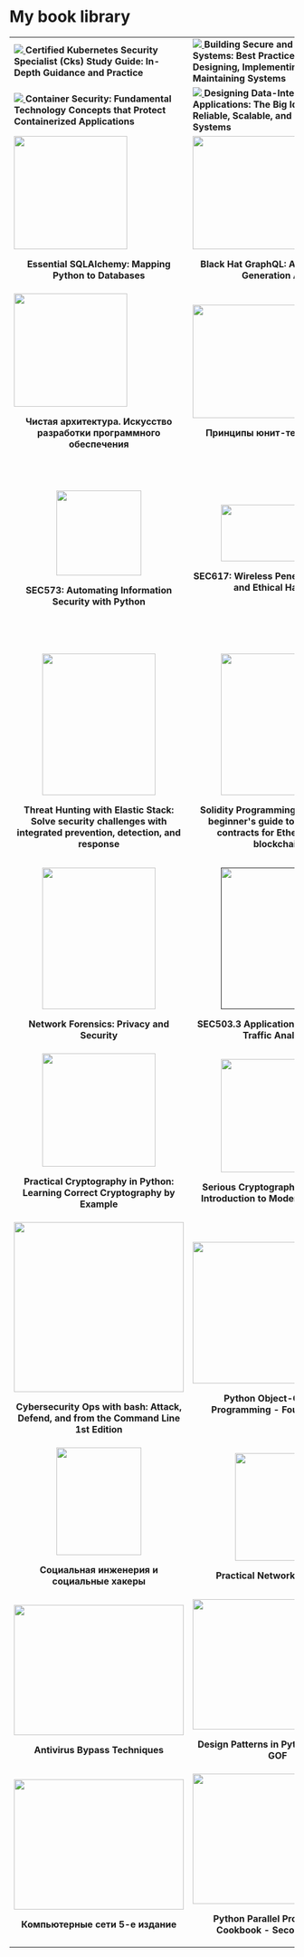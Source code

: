 <h1>My book library</h1>
<table>

<tr>
    <td>
        <a href=[https://www.amazon.com/Designing-Data-Intensive-Applications-Reliable-Maintainable/dp/1449373321](https://www.amazon.de/-/en/Certified-Kubernetes-Security-Specialist-Depth/dp/1098132971)>
            <img src="https://m.media-amazon.com/images/I/81Jm67QG0BL._SL1500_.jpg">
        </a>
        <b>
            Certified Kubernetes Security Specialist (Cks) Study Guide: In-Depth Guidance and Practice
        </b>
    </td>
    <td>
        <a href=https://www.amazon.com/Designing-Data-Intensive-Applications-Reliable-Maintainable/dp/1449373321>
            <img src="https://m.media-amazon.com/images/I/91PMqRuYpIL._SL1500_.jpg">
        </a>
        <b>
            Building Secure and Reliable Systems: Best Practices for Designing, Implementing, and Maintaining Systems
        </b>
    </td>
</tr>

<tr>
    <td>
        <a href=https://www.amazon.de/-/en/Liz-Rice-ebook/dp/B088B9KKGC/ref=sr_1_1?crid=1TJJ56JLWPYBD&dib=eyJ2IjoiMSJ9.FDV6czLspNzj2ytmOhDt5f-OhcRQ_5OOtRoxQy8NRI7GjHj071QN20LucGBJIEps.z0qyX7VrKx96cLt8rQCq2qB3f-D0KHUlZEfMhOXRWnk&dib_tag=se&keywords=Container+Security+Liz+Rice&qid=1727734783&sprefix=container+security+liz+rice%2Caps%2C82&sr=8-1>
            <img src="https://m.media-amazon.com/images/I/81SbV9cvlVL._SL1500_.jpg">
        </a>
        <b>
            Container Security: Fundamental Technology Concepts that Protect Containerized Applications
        </b>
    </td>
    <td>
        <a href=https://www.amazon.com/Designing-Data-Intensive-Applications-Reliable-Maintainable/dp/1449373321>
            <img src="https://m.media-amazon.com/images/I/91JAIKQUkYL._SL1500_.jpg">
        </a>
        <b>
            Designing Data-Intensive Applications: The Big Ideas Behind Reliable, Scalable, and Maintainable Systems
        </b>
    </td>
    <td>
        <a href=https://meganorm.ru/Data/626/62688.pdf>
            <img src="/resources/ГОСТ-56939.png">
        </a>
        <b>
            ГОСТ 56930 Разработка Безопасного Програмного Обеспечения
        </b>
    </td>
</tr>

<tr>
    <td>
        <a href=https://www.amazon.com/Essential-SQLAlchemy-Mapping-Python-Databases-ebook/dp/B018UXJADG/ref=sr_1_1?crid=2CO7U3QJN8CAF&keywords=essential+sqlalchemy&qid=1700551749&s=digital-text&sprefix=Essential+SQL%2Cdigital-text%2C221&sr=1-1>
            <img src="https://m.media-amazon.com/images/I/91VBLXLOi4L._SL1500_.jpg" width="200" height="200" />
        </a>
        <p align="center">
            <b>
                Essential SQLAlchemy: Mapping Python to Databases
            </b>
        </p>
    </td>
    <td>
        <a href=https://www.amazon.com/Black-Hat-GraphQL-Attacking-Generation-ebook/dp/B0B7Q8BYG1>
            <img src="https://m.media-amazon.com/images/I/81hCos3TZzL._SL1500_.jpg" width="200" height="200" />
        </a>
        <p align="center">
            <b>
                Black Hat GraphQL: Attacking Next Generation APIs
            </b>
        </p>
    </td>
    <td>
        <a>
            <img src="./resources/blackhat-go.jpeg"/>
        </a>
        <p align="center">
            <b>
                Black Hat Go
            </b>
        </p>
    </td>
</tr>

<tr>
    <td>
        <a
            href="https://www.ozon.ru/product/chistaya-arhitektura-iskusstvo-razrabotki-programmnogo-obespecheniya-martin-robert-154341902/?oos_search=false&sh=HT7myu_wWQ">
            <img src="./resources/clean-arch.webp" width="200" height="200"
                />
        </a>
        <p align="center">
            <b>Чистая архитектура. Искусство разработки программного
                обеспечения</b>
        </p>
    </td>
    <td>
        <a
            href="https://www.chitai-gorod.ru/product/principy-yunit-testirovaniya-2825636">
            <img src="./resources/unit-tests.jpg" width="200" height="200"
                />
        </a>
        <p align="center">
            <b>Принципы юнит-тестирования</b>
        </p>
    </td>
    <td>
        <a
            href="https://www.sans.org/cyber-security-courses/blockchain-smart-contract-security/">
            <img src="./resources/SANS554.jpg" width="140" height="140" />
        </a>
        <p align="center">
            <b>SEC554: Blockchain and Smart Contract Security</b>
        </p>
    </td>
</tr>

<tr>
    <td align="center" width="100">
        <a
            href="https://www.sans.org/cyber-security-courses/automating-information-security-with-python/">
            <img src="./resources/SEC573.png" width="150" height="150" />
        </a>
        <p align="center">
            <b>SEC573: Automating Information Security with Python</b>
        </p>
    </td>
    <td align="center" width="200">
        <a
            href="https://www.sans.org/cyber-security-courses/wireless-penetration-testing-ethical-hacking/">
            <img src="./resources/SEC617.png" width="200" height="100" />
        </a>
        <p align="center">
            <b>SEC617: Wireless Penetration Testing and Ethical Hacking</b>
        </p>
    </td>
    <td align="center" width="200">
        <a
            href="https://www.amazon.com/Mastering-Ethereum-Building-Smart-Contracts/dp/1491971940">
            <img src="./resources/MasteringEthereum.jpg" width="200"
                height="250" />
        </a>
        <p align="center">
            <b>Mastering Ethereum: Building Smart Contracts and DApps</b>
        </p>
    </td>
</tr>

<tr>
    <td align="center" width="200">
        <a
            href="https://www.amazon.com/Threat-Hunting-Elastic-Stack-challenges/dp/1801073783">
            <img src="./resources/elastic_security.jpg" width="200"
                height="250" />
        </a>
        <p align="center">
            <b>Threat Hunting with Elastic Stack: Solve security challenges with integrated prevention, detection, and response</b>
        </p>
    </td>
    <td align="center" width="200">
        <a
            href="https://www.amazon.com/Solidity-Programming-Essentials-beginners-blockchain-ebook/dp/B078YYB2SM">
            <img src="./resources/Solidity.jpeg" width="200" height="250" />
        </a>
        <p align="center">
            <b>Solidity Programming Essentials: A beginner's guide to build smart contracts for Ethereum and blockchain</b>
        </p>
    </td>
    <td align="center" width="200">
        <a
            href="https://www.amazon.com/Network-Protocols-Security-Professionals-vulnerabilities-ebook/dp/B09FKK2JPW">
            <img src="./resources/NetworkProtocolsForSecurity.jpg"
                width="200" height="250" />
        </a>
        <p align="center">
            <b>Network Protocols for Security Professionals: Probe and identify network-based vulnerabilities and safeguard against network protocol breaches</b>
        </p>
    </td>
</tr>
<tr>
    <td align="center" width="200">
        <a
            href="https://www.amazon.com/Network-Forensics-Security-Anchit-Bijalwan/dp/0367493616">
            <img src="./resources/NetworkForensics.jpg" width="200"
                height="250" />
        </a>
        <p align="center">
            <b>Network Forensics: Privacy and Security</b>
        </p>
    </td>
    <td align="center" width="200">
        <a href="">
            <img src="./resources/SANS%20503.3.PNG" width="200" height="250"
                />
        </a>
        <p align="center">
            <b>SEC503.3 Application Protocols and Traffic Analysis</b>
        </p>
    </td>
    <td align="center" width="200">
        <a
            href="https://www.sap-press.com/sap-security-and-risk-management_2431/">
            <img src="./resources/SAP_Security_and_Risk_Management.png"
                width="200" height="250" />
        </a>
        <p align="center">
            <b>SAP Security and Risk Management</b>
        </p>
    </td>
</tr>
<tr>
    <td align="center" width="200">
        <a href="https://www.amazon.com/
            Practical-Cryptography-Python-Learning-Correct/dp/1484248996">
            <img src="./resources/PracticalCrypto.svg" width="200"
                height="200" />
        </a>
        <p align="center">
            <b>Practical Cryptography in Python: Learning Correct Cryptography by Example</b>
        </p>
    </td>
    <td align="center" width="200">
        <a href="https://www.amazon.com/
            Serious-Cryptography-Practical-Introduction-Encryption/dp/1593278268">
            <img src="./resources/SeriousCryptography.png" width="200"
                height="200"/>
        </a>
        <p align="center">
            <b>Serious Cryptography: A Practical Introduction to Modern Encryption</b>
        </p>
    </td>
    <td align="center" width="200">
        <a
            href="https://www.amazon.com/Python-Ethical-Hacking-Scratch-successfully/dp/1838829504/ref=sr_1_1?keywords=Python+Ethical+Hacking+from+Scratch%3A+Think+like+an+ethical+hacker&qid=1637829205&qsid=141-2839033-0258623&s=books&sr=1-1&sres=1838829504&srpt=ABIS_BOOK">
            <img src="./resources/EthicalHackingFromScratch.png" width="200"
                height="200" />
        </a>
        <p align="center">
            <b>Python Ethical Hacking from Scratch: Think like an ethical hacker</b>
        </p>
    </td>
    <tr>
    </tr>
    <td align="center" width="200">
        <a
            href="https://www.amazon.com/Cybersecurity-Ops-bash-Analyze-Command/dp/1492041319">
            <img src="./resources/CyberOpsWithBash.png" width="300"
                height="300" />
        </a>
        <p align="center">
            <b>Cybersecurity Ops with bash: Attack, Defend, and from the Command Line 1st Edition</b>
        </p>
    </td>
    <td align="center" width="200">
        <a
            href="https://www.packtpub.com/product/python-object-oriented-programming-fourth-edition/9781801077262">
            <img src="./resources/PythonOOP.jpg" width="300" height="250" />
        </a>
        <p align="center">
            <b>Python Object-Oriented Programming - Fourth Edition</b>
        </p>
    </td>
    <td align="center" width="200">
        <a
            href="https://www.packtpub.com/product/metasploit-5-0-for-beginners-second-edition/9781838982669">
            <img src="./resources/Metasploit5.png" width="300" height="230"
                />
        </a>
        <p align="center">
            <b>Metasploit 5.0 for Beginners - Second Edition</b>
        </p>
    </td>
</tr>
<tr>
    <td align="center" width="200">
        <a
            href="https://www.litres.ru/igor-simdyanov/socialnaya-inzheneriya-i-socialnye-hakery/otzivi/">
            <img src="./resources/SocialEngineering.jpg" width="150"
                height="190" />
        </a>
        <p align="center">
            <b>Социальная инженерия и социальные хакеры</b>
        </p>
    </td>
    <td align="center" width="200">
        <a
            href="https://www.amazon.com/Practical-Network-Scanning-vulnerabilities-standard/dp/1788839234">
            <img src="./resources/PracticalNetworkScanning.png" width="150"
                height="190" />
        </a>
        <p align="center">
            <b>Practical Network Scanning</b>
        </p>
    </td>
    <td align="center" width="200">
        <a
            href="https://www.amazon.com/Mastering-Regular-Expressions-Jeffrey-Friedl/dp/0596528124">
            <img src="./resources/RegExpressions.jpg" width="150"
                height="190" />
        </a>
        <p align="center">
            <b>Mastering Regular Expressions</b>
        </p>
    </td>
</tr>
<tr>
    <td align="center" width="200">
        <a
            href="https://www.amazon.com/Antivirus-Bypass-Techniques-practical-techniques/dp/1801079749">
            <img src="./resources/AntivirusBypassTech.jpg" width="300"
                height="230" />
        </a>
        <p align="center">
            <b>Antivirus Bypass Techniques</b>
        </p>
    </td>
    <td align="center" width="200">
        <a href="https://www.amazon.com/
            Design-Patterns-Python-Common-implemented-ebook/dp/B08Z282SBC/
            ref=sr_1_2?keywords=Design+patterns+in+python&qid=1637791780&
            qsid=141-2839033-0258623&s=books&sr=1-2&
            sres=1789615852%2CB08Z282SBC%2C1784398780%2C1096719932%2C1788837487%2C14
            92052205%2C1491946008%2CB00HZ41PGC%2C144939292X%2C0521540518%2C153771394
            9%2C1617296279%2C1492075337%2C1118290275%2C0201633612%2C1492051365&
            srpt=ABIS_BOOK">
            <img src="./resources/DesignPatternsInPython.jpg" width="300"
                height="230" />
        </a>
        <p align="center">
            <b>Design Patterns in Python: Common GOF</b>
        </p>
    </td>
    <td align="center" width="200">
        <a href="https://bhv.ru/product/web-server-glazami-hakera-3-e-izd/">
            <img src="./resources/FlenovWebServer.jpg" width="300"
                height="230" />
        </a>
        <p align="center">
            <b>Web-сервер глазами хакера. 3-е изд.</b>
        </p>
    </td>
</tr>
<tr>
    <td align="center" width="200">
        <a>
            <img src="./resources/Olifer.png" width="300" height="230" />
        </a>
        <p align="center">
            <b>Компьютерные сети 5-е издание</b>
        </p>
    </td>
    <td align="center" width="200">
        <a
            href="https://www.packtpub.com/product/python-parallel-programming-cookbook-second-edition/9781789533736">
            <img src="./resources/PythonParallelProgramming.jpg" width="300"
                height="230" />
        </a>
        <p align="center">
            <b>Python Parallel Programming Cookbook - Second Edition</b>
        </p>
    </td>
    <td align="center" width="200">
        <a
            href="https://www.packtpub.com/product/linux-administration-cookbook/9781789342529">
            <img src="./resources/LinuxAdministration.png" width="200"
                height="190" />
        </a>
        <p align="center">
            <b>Linux Administration Cookbook</b>
        </p>
    </td>
</tr>


</table>

